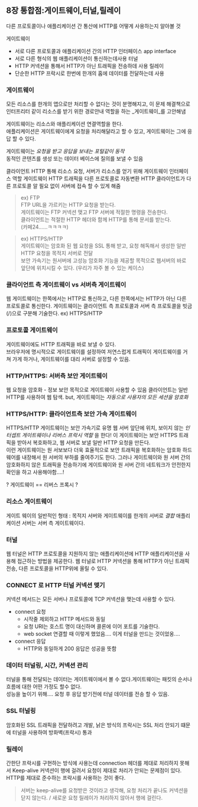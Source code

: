 ## 8장 통합점:게이트웨이,터널,릴레이
다른 프로토콜이나 애플리케이션 간 통산에 HTTP를 어떻게 사용하는지 알아볼 것 

게이트웨이
- 서로 다른 프로토콜과 애플리케이션 간의 HTTP 인터페이스
app interface
- 서로 다른 형식의 웹 애플리케이션이 통신하는데사용
터널
- HTTP 커넥션을 통해서 HTTP가 아닌 트래픽을 전송하데 사용
릴레이
- 단순한 HTTP 프락시로 한번에 한개의 홉에 데이터를 전달하는데 사용

### 게이트웨이
모든 리소스를 한개의 앱으로만 처리할 수 없다는 것이 분명해지고,
이 문제 해결책으로 인터프리터 같이 리소스를 받기 위한 경로안내 역할을 하는 _게이트웨이_를 고안해냄  

게이트웨이는 리소스와 애플리케이션 연결역할을 한다.  
애플리케이션은 게이트웨이에게 요청을 처리해달라고 할 수 있고, 게이트웨이는 그에 응답 할 수 있다.

게이트웨이는 _요청을 받고 응답을 보내는 포털같이 동작_   
동적인 콘텐츠를 생성 또는 데이터 베이스에 질의를 보낼 수 있음 

클라이언트 HTTP 통해 리소스 요청, 서버가 리소스를 얻기 위해 게이트웨이 인터페이스 역할
게이트웨이 HTTP 트래픽을 다른 프로토콜로 자동변환 
HTTP 클라이언트가 다른 프로토콜 알 필요 없이 서버에 접속 할 수 있게 해줌 

> ex) FTP   
FTP URL을 가르키는 HTTP 요청을 받는다.   
게이트웨이는 FTP 커넥션 맺고 FTP 서버에 적절한 명령을 전송한다.   
클라이언트는 적절한 HTTP 헤더와 함께 HTTP를 통해 문서를 받는다.  
(카페24......ㅋㅋㅋㅋ)

> ex) HTTPS/HTTP     
게이트웨이는 암호화 된 웹 요청을 SSL 통해 받고, 요청 해독해서 생성한 일반 HTTP 요청을 목적지 서버로 전달   
보안 가속기는 원서버에 고성능 암호화 기능을 제공할 목적으로 웹서버의 바로 앞단에 위치시킬 수 있다. (우리가 자주 볼 수 있는 케이스)

### 클라이언트 측 게이트웨이 vs 서버측 게이트웨이 

웹 게이트웨이는 한쪽에서는 HTTP로 통신하고, 
다른 한쪽에서는 HTTP가 아닌 다른 프로토콜로 통신한다. 
게이트웨이는 클라이언트 측 프로토콜과 서버 측 프로토콜을 빗금(/)으로 구분해 기술한다. 
ex) HTTPS/HTTP     

### 프로토콜 게이트웨이

게이트웨이에도 HTTP 트래픽을 바로 보낼 수 있다.  
브라우저에 명시적으로 게이트웨이를 설정하여 저연스럽게 트래픽이 게이트웨이를 거쳐 가게 하거나, 게이트웨이를 대리 서버로 설정할 수 있음.  


### HTTP/HTTPS: 서버측 보안 게이트웨이
웹 요청을 암호화 - 정보 보안 목적으로 게이트웨이 사용할 수 있음 
클라이언트는 일반 HTTP를 사용하여 웹 탐색. but, 게이트웨이는 _자동으로 사용자의 모든 세션을 암호화_

### HTTPS/HTTP: 클라이언트측 보안 가속 게이트웨이
HTTPS/HTTP 게이트웨이는 보안 가속기로 유명
웹 서버 앞단에 위치, 보이지 않는 _인터셉트 게이트웨이나 리버스 프락시 역할_ 을 한다! 
이 게이트웨이는 보안 HTTPS 트래픽을 받아서 복호화하고, 웹 서버로 보낼 일반 HTTP 요청을 만든다.   
이런 게이트웨이는 원 서보보다 더욱 효율적으로 보안 트래픽을 복호화하는 암호화 하드웨어를 내장해서 원 서버의 부하를 줄여주기도 한다. 
그러나 게이트웨이와 원 서버 간의 암호화하지 않은 트래픽을 전송하기에 게이트웨이와 원 서버 간의 네트워크가 안전한지 확인을 하고 사용해야함....!

? 게이트웨이 == 리버스 프록시 ?

### 리소스 게이트웨이 
게이트 웨이의 일반적인 형태 : 목적지 서버와 게이트웨이를 한개의 서버로 _결합_
애플리케이션 서버는 서버 측 게이트웨이다.

### 터널
웹 터널은 HTTP 프로토콜을 지원하지 않는 애플리케이션에 HTTP 애플리케이션을 사용해 접근하는 방법을 제공한다. 
웹 터널로 HTTP 커넥션을 통해 HTTP가 아닌 트래픽 전송, 다른 프로토콜을 HTTP위에 올릴 수 있다.

### CONNECT 로 HTTP 터널 커넥션 맺기 
커넥션 메서드는 모든 서버나 프로토콜에 TCP 커넥션을 맺는데 사용할 수 있다. 
- connect 요청
  - 시작줄 제외하고 HTTP 메서드와 동일
  - 요청 URI는 호스트 명이 대신하며 콜론에 이어 포트를 기술한다. 
  - web socket 연결할 때 이렇게 했었음.... 이게 터널을 만드는 것이었옹....
- connect 응답
  - HTTP와 동일하게 200 응답은 성공을 뜻함

### 데이터 터널링, 시간, 커넥션 관리
터널을 통해 전달되는 데이터는 게이트웨이에서 볼 수 없다.게이트웨이는 패킷의 순서나 흐름에 대한 어떤 가정도 할수 없다.  
성능을 높이기 위해.... 요청 후 응답 받기전에 터널 데이터를 전송 할 수 있음.


### SSL 터널링
암호화된 SSL 트래픽을 전달하려고 개발, 낡은 방식의 프락시는 SSL 처리 안되기 떄문에 터널을 사용하여 방화벽(프락시) 통과


### 릴레이
간한단 프락시를 구현하는 방식에 사용는데 
connection 헤더를 제대로 처리하지 못해서 Keep-alive 커넥션이 행에 걸려서 요청이 제대로 처리가 안되는 문제점이 있다. HTTP를 제대로 준수하는 프락시를 사용하는 것이 좋다. 
> 서버는 keep-alive를 요청받은 것이라고 생각해, 요청 처리가 끝나도 커넥션을 닫지 않는다. / 새로운 요청 릴레이가 처리하지 않아서 행에 걸린다.


